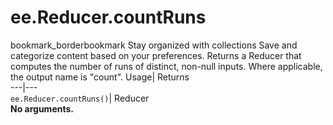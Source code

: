  
#  ee.Reducer.countRuns 
bookmark_borderbookmark Stay organized with collections  Save and categorize content based on your preferences.
Returns a Reducer that computes the number of runs of distinct, non-null inputs. Where applicable, the output name is "count". 
Usage| Returns  
---|---  
`ee.Reducer.countRuns()`| Reducer  
**No arguments.**
